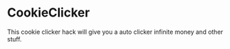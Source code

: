# CookieClicker
This cookie clicker hack will give you a auto clicker infinite money and other stuff.

